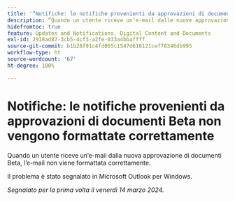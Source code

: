 ```yaml
---
title: '“Notifiche: le notifiche provenienti da approvazioni di documenti Beta non vengono formattate correttamente”'
description: “Quando un utente riceve un’e-mail dalle nuove approvazioni di documenti beta, essa non viene formattata correttamente. ”
hidefromtoc: true
feature: Updates and Notifications, Digital Content and Documents
exl-id: 2918ad87-3cb5-4cf3-a2fe-033a4bbaffff
source-git-commit: b1b28f91c4fd065c1547d616121cef78346db995
workflow-type: ht
source-wordcount: '67'
ht-degree: 100%

---
```


# Notifiche: le notifiche provenienti da approvazioni di documenti Beta non vengono formattate correttamente

Quando un utente riceve un’e-mail dalla nuova approvazione di documenti Beta, l’e-mail non viene formattata correttamente.

Il problema è stato segnalato in Microsoft Outlook per Windows.

_Segnalato per la prima volta il venerdì 14 marzo 2024._

